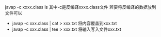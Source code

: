 javap -c xxxx.class ls
其中-c是反编译xxxx.class文件
若要将反编译的数据放到文件可以
* javap -c xxx.class | cat > xxx.txt 将内容覆盖到xxx.txt
* javap -c xxx.class | tee > xxx.txt 将输入写入文件xxx.txt
